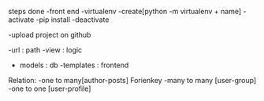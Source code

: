 steps done
-front end
-virtualenv
    -create[python -m virtualenv + name]
    -activate
    -pip install
    -deactivate

-upload project on github

-url : path
-view : logic
- models : db
-templates : frontend


Relation:
    -one to many[author-posts] Forienkey
    -many to many [user-group] 
    -one to one [user-profile]